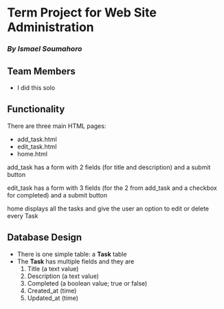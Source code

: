 # **Term Project for Web Site Administration**

### _By Ismael Soumahoro_

## **Team Members**

-   I did this solo

## **Functionality**

There are three main HTML pages:

-   add_task.html
-   edit_task.html
-   home.html

add_task has a form with 2 fields (for title and description) and a submit button

edit_task has a form with 3 fields (for the 2 from add_task and a checkbox for completed) and a submit button

home displays all the tasks and give the user an option to edit or delete every Task

## **Database Design**

-   There is one simple table: a **Task** table
-   The **Task** has multiple fields and they are
    1. Title (a text value)
    2. Description (a text value)
    3. Completed (a boolean value; true or false)
    4. Created_at (time)
    5. Updated_at (time)
